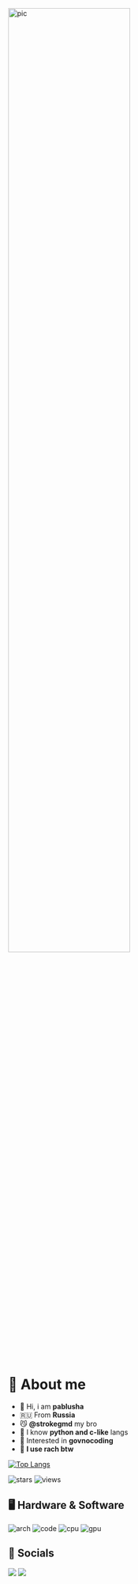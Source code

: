 <img alt="pic" src="https://i.redd.it/odvez5dbf98e1.jpeg" width=70%>

# 👋 About me

- 👀 Hi, i am **pablusha**
- 🇷🇺 From **Russia**
- 😼 **@strokegmd** my bro
- 🧇 I know **python and c-like** langs
- 💩 Interested in **govnocoding**
- 🌿 **I use rach btw**

[![Top Langs](https://github-readme-stats.vercel.app/api/top-langs/?username=pablushaa&theme=dark&exclude_repo=AllahClientRecode)](https://github.com/pablushaa)

![stars](https://img.shields.io/github/stars/pablushaa?style=flat)
![views](https://komarev.com/ghpvc/?username=pablushaa)

## 🖥 Hardware & Software

<div>
  <img alt="arch" src="https://img.shields.io/badge/main_OS-gray?style=for-the-badge&logo=archlinux&logoColor=white&label=arch&labelColor=blue">
  <img alt="code" src="https://img.shields.io/badge/editor-gray?style=for-the-badge&logoColor=white&label=vscode&labelColor=blue">
  <img alt="cpu" src="https://img.shields.io/badge/i3--10105-gray?style=for-the-badge&logo=intel&logoColor=white&label=%20&labelColor=%230271c7">
  <img alt="gpu" src="https://img.shields.io/badge/gtx_1650-gray?style=for-the-badge&logo=nvidia&logoColor=white&label=%20&labelColor=%237fbd12">
</div>

## 👤 Socials

<div>
  <img src="https://img.shields.io/badge/Discord-gray?style=for-the-badge&logo=discord&logoColor=white&label=pablusha&labelColor=%235865f2">
  <a href="https://t.me/pablusha" target="_blank">
    <img src="https://img.shields.io/static/v1?message=Telegram&logo=telegram&label=&color=2CA5E0&logoColor=white&labelColor=&style=for-the-badge"/>
  </a>
</div>
